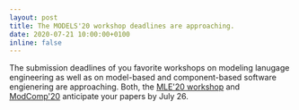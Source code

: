 ```yaml
---
layout: post
title: The MODELS'20 workshop deadlines are approaching.
date: 2020-07-21 10:00:00+0100
inline: false
---
```


The submission deadlines of you favorite workshops on modeling lanugage engineering as well as on model-based and component-based software engienering are approaching. Both, the [MLE'20 workshop](https://mleworkshop.github.io/) and [ModComp'20](http://www.es.mdh.se/ModComp/) anticipate your papers by July 26.




